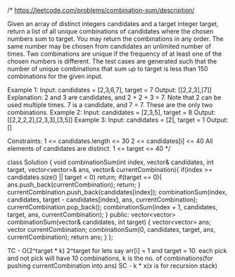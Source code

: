 /*
https://leetcode.com/problems/combination-sum/description/

Given an array of distinct integers candidates and a target integer target, return a list of all unique combinations of candidates where the chosen numbers sum to target. You may return the combinations in any order.
The same number may be chosen from candidates an unlimited number of times. Two combinations are unique if the frequency of at least one of the chosen numbers is different.
The test cases are generated such that the number of unique combinations that sum up to target is less than 150 combinations for the given input.

Example 1:
Input: candidates = [2,3,6,7], target = 7
Output: [[2,2,3],[7]]
Explanation:
2 and 3 are candidates, and 2 + 2 + 3 = 7. Note that 2 can be used multiple times.
7 is a candidate, and 7 = 7.
These are the only two combinations.
Example 2:
Input: candidates = [2,3,5], target = 8
Output: [[2,2,2,2],[2,3,3],[3,5]]
Example 3:
Input: candidates = [2], target = 1
Output: []
 
Constraints:
1 <= candidates.length <= 30
2 <= candidates[i] <= 40
All elements of candidates are distinct.
1 <= target <= 40
*/

class Solution {
    void combinationSum(int index, vector<int>& candidates, int target, vector<vector<int>>& ans, vector<int>& currentCombination){
        if(index >= candidates.size() || target < 0) return;
        if(target == 0){
            ans.push_back(currentCombination);
            return;
        }
        currentCombination.push_back(candidates[index]);
        combinationSum(index, candidates, target - candidates[index], ans, currentCombination);
        currentCombination.pop_back();
        combinationSum(index + 1, candidates, target, ans, currentCombination);
    }
public:
    vector<vector<int>> combinationSum(vector<int>& candidates, int target) {
        vector<vector<int>> ans;
        vector<int> currentCombination;
        combinationSum(0, candidates, target, ans, currentCombination);
        return ans;
    }
};

TC - O(2^target * k) 2^target for lets say arr[i] = 1 and target = 10. each pick and not pick will have 10 combinations, k is the no. of combinations(for pushing currentCombination into ans)
SC - k * x(x is for recursion stack)